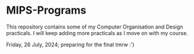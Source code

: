 # MIPS-Programs
This repository contains some of my Computer Organisation and Design practicals. I will keep adding more practicals as I move on with my course.

Friday, 26 July, 2024; preparing for the final tmrw :')